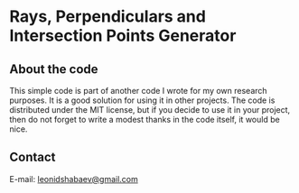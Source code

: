 # Rays, Perpendiculars and Intersection Points Generator

About the code
--------------

This simple code is part of another code I wrote for my own research purposes. It is a good solution for using it in other projects. The code is distributed under the MIT license, but if you decide to use it in your project, then do not forget to write a modest thanks in the code itself, it would be nice.


Contact
-------

E-mail: leonidshabaev@gmail.com
